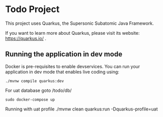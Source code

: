 # Todo Project

This project uses Quarkus, the Supersonic Subatomic Java Framework.

If you want to learn more about Quarkus, please visit its website: https://quarkus.io/ .

## Running the application in dev mode
Docker is pre-requisites to enable devservices.
You can run your application in dev mode that enables live coding using:

```shell script
./mvnw compile quarkus:dev
```

For uat database goto /todo/db/ 
```shell script
sudo docker-compose up
```
Running with uat profile
./mvnw clean quarkus:run -Dquarkus-profile=uat
